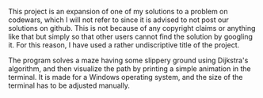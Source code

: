This project is an expansion of one of my solutions to a problem on codewars, which I will not refer to since it is advised to not post our solutions on github. This is not because of any copyright claims or anything like that but simply so that other users cannot find the solution by googling it. For this reason, I have used a rather undiscriptive title of the project.

The program solves a maze having some slippery ground using Dijkstra's algorithm, and then visualize the path by printing a simple animation in the terminal. It is made for a Windows operating system, and the size of the terminal has to be adjusted manually. 

